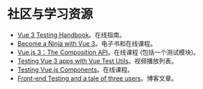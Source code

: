 # 社区与学习资源

- [Vue 3 Testing Handbook](https://lmiller1990.github.io/vue-testing-handbook/v3/)。在线指南。
- [Become a Ninja with Vue 3](https://books.ninja-squad.com/vue)。电子书和在线课程。
- [Vue.js 3：The Composition API](https://vuejs-course.com/composition-api)。在线课程 (包括一个测试模块)。
- [Testing Vue 3 apps with Vue Test Utils](https://www.youtube.com/playlist?list=PLC2LZCNWKL9ahK1IoODqYxKu5aA9T5IOA)。视频播放列表。
- [Testing Vue.js Components](https://vueschool.io/courses/learn-how-to-test-vuejs-components?friend=vth)。在线课程。
- [Front-end Testing and a tale of three users](https://afontcu.dev/frontend-testing-code-consumers/)。博客文章。
